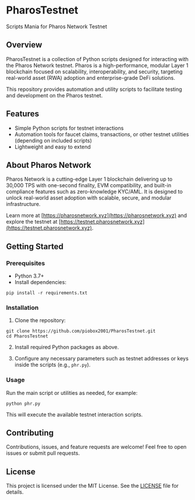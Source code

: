 
# PharosTestnet

Scripts Mania for Pharos Network Testnet

## Overview

PharosTestnet is a collection of Python scripts designed for interacting with the Pharos Network testnet. Pharos is a high-performance, modular Layer 1 blockchain focused on scalability, interoperability, and security, targeting real-world asset (RWA) adoption and enterprise-grade DeFi solutions.

This repository provides automation and utility scripts to facilitate testing and development on the Pharos testnet.

## Features

- Simple Python scripts for testnet interactions
- Automation tools for faucet claims, transactions, or other testnet utilities (depending on included scripts)
- Lightweight and easy to extend

## About Pharos Network

Pharos Network is a cutting-edge Layer 1 blockchain delivering up to 30,000 TPS with one-second finality, EVM compatibility, and built-in compliance features such as zero-knowledge KYC/AML. It is designed to unlock real-world asset adoption with scalable, secure, and modular infrastructure.

Learn more at [https://pharosnetwork.xyz](https://pharosnetwork.xyz) and explore the testnet at [https://testnet.pharosnetwork.xyz](https://testnet.pharosnetwork.xyz).

## Getting Started

### Prerequisites

- Python 3.7+
- Install dependencies:

```
pip install -r requirements.txt
```

### Installation

1. Clone the repository:
```
git clone https://github.com/piobox2001/PharosTestnet.git
cd PharosTestnet
```

2. Install required Python packages as above.

3. Configure any necessary parameters such as testnet addresses or keys inside the scripts (e.g., `phr.py`).

### Usage

Run the main script or utilities as needed, for example:

```
python phr.py
```

This will execute the available testnet interaction scripts.

## Contributing

Contributions, issues, and feature requests are welcome! Feel free to open issues or submit pull requests.

## License

This project is licensed under the MIT License. See the [LICENSE](LICENSE) file for details.

